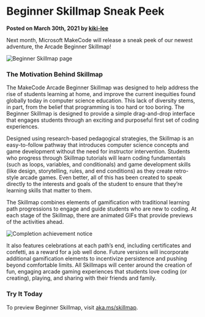 # Beginner Skillmap Sneak Peek

**Posted on March 30th, 2021 by [kiki-lee](https://github.com/kiki-lee)**

Next month, Microsoft MakeCode will release a sneak peek of our newest adventure, the Arcade Beginner Skillmap!

![Beginner Skillmap page](/static/blog/arcade/beginner-skillmap/skillmap.png)

### The Motivation Behind Skillmap

The MakeCode Arcade Beginner Skillmap was designed to help address the rise of students learning at home, and improve the current inequities found globally today in computer science education. This lack of diversity stems, in part, from the belief that programming is too hard or too boring. The Beginner Skillmap is designed to provide a simple drag-and-drop interface that engages students through an exciting and purposeful first set of coding experiences.

Designed using research-based pedagogical strategies, the Skillmap is an easy-to-follow pathway that introduces computer science concepts and game development without the need for instructor intervention. Students who progress through Skillmap tutorials will learn coding fundamentals (such as loops, variables, and conditionals) and game development skills (like design, storytelling, rules, and end conditions) as they create retro-style arcade games. Even better, all of this has been created to speak directly to the interests and goals of the student to ensure that they’re learning skills that matter to them.

The Skillmap combines elements of gamification with traditional learning path progressions to engage and guide students who are new to coding. At each stage of the Skillmap, there are animated GIFs that provide previews of the activities ahead.

![Completion achievement notice](/static/blog/arcade/beginner-skillmap/achievement.png)

It also features celebrations at each path’s end, including certificates and confetti, as a reward for a job well done.  Future versions will incorporate additional gamification elements to incentivize persistence and pushing beyond comfortable limits. All Skillmaps will center around the creation of fun, engaging arcade gaming experiences that students love coding (or creating), playing, and sharing with their friends and family.
 
### Try It Today

To preview Beginner Skillmap, visit [aka.ms/skillmap](http://aka.ms/skillmap).
